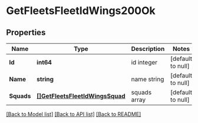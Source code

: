 # GetFleetsFleetIdWings200Ok

## Properties
Name | Type | Description | Notes
------------ | ------------- | ------------- | -------------
**Id** | **int64** | id integer | [default to null]
**Name** | **string** | name string | [default to null]
**Squads** | [**[]GetFleetsFleetIdWingsSquad**](get_fleets_fleet_id_wings_squad.md) | squads array | [default to null]

[[Back to Model list]](../README.md#documentation-for-models) [[Back to API list]](../README.md#documentation-for-api-endpoints) [[Back to README]](../README.md)


